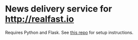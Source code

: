 # News delivery service for http://realfast.io

Requires Python and Flask. See [this repo](https://github.com/realfastvla/realfast.io-www) for setup instructions.

